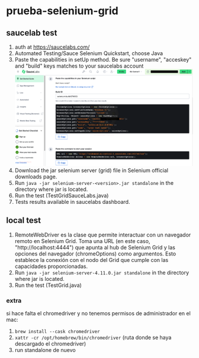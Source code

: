 # prueba-selenium-grid
## saucelab test
1. auth at https://saucelabs.com/
2. Automated Testing/Sauce Selenium Quickstart, choose Java
3. Paste the capabilities in setUp method. Be sure "username", "acceskey" and "build" keys matches to your saucelabs account  
  ![](https://github.com/sadelax/prueba-selenium-grid/blob/main/saucelabs-screenshot.png)
4. Download the jar selenium server (grid) file in Selenium official downloads page.
5. Run ``java -jar selenium-server-<version>.jar standalone`` in the directory where jar is located.
6. Run the test (TestGridSauceLabs.java)
7. Tests results available in saucelabs dashboard.

## local test
1. RemoteWebDriver es la clase que permite interactuar con un navegador remoto en Selenium Grid. Toma una URL (en este caso, "http://localhost:4444") que apunta al hub de Selenium Grid y las opciones del navegador (chromeOptions) como argumentos. Esto establece la conexión con el nodo del Grid que cumple con las capacidades proporcionadas.
2. Run ``java -jar selenium-server-4.11.0.jar standalone`` in the directory where jar is located.
3. Run the test (TestGrid.java)

### extra
si hace falta el chromedriver y no tenemos permisos de administrador en el mac:
1. ``brew install --cask chromedriver``
2. ``xattr -cr /opt/homebrew/bin/chromedriver`` (ruta donde se haya descargado el chromedriver)
3. run standalone de nuevo
